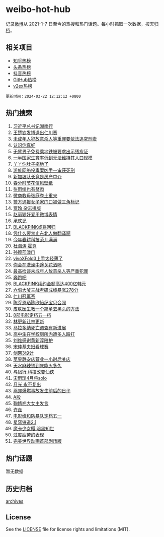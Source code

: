 # weibo-hot-hub

记录[微博](https://www.weibo.com)从 2021-1-7 日至今的热搜和热门话题。每小时抓取一次数据，按天[归档](archives)。

## 相关项目

- [知乎热榜](https://github.com/lonnyzhang423/zhihu-hot-hub)
- [头条热榜](https://github.com/lonnyzhang423/toutiao-hot-hub)
- [抖音热榜](https://github.com/lonnyzhang423/douyin-hot-hub)
- [GitHub热榜](https://github.com/lonnyzhang423/github-hot-hub)
- [v2ex热榜](https://github.com/lonnyzhang423/v2ex-hot-hub)


`更新时间：2024-03-22 12:12:12 +0800`

## 热门搜索

1. [习近平总书记湖南行](https://m.weibo.cn/search?containerid=100103type%3D1%26t%3D10%26q%3D%23%E4%B9%A0%E8%BF%91%E5%B9%B3%E6%80%BB%E4%B9%A6%E8%AE%B0%E6%B9%96%E5%8D%97%E8%A1%8C%23&stream_entry_id=51&isnewpage=1&extparam=seat%3D1%26dgr%3D0%26pos%3D0%26c_type%3D51%26q%3D%2523%25E4%25B9%25A0%25E8%25BF%2591%25E5%25B9%25B3%25E6%2580%25BB%25E4%25B9%25A6%25E8%25AE%25B0%25E6%25B9%2596%25E5%258D%2597%25E8%25A1%258C%2523%26filter_type%3Drealtimehot%26cate%3D10103%26stream_entry_id%3D51%26display_time%3D1711080731%26pre_seqid%3D1711080731604026798205)
1. [王楚钦发博退出仁川赛](https://m.weibo.cn/search?containerid=100103type%3D1%26t%3D10%26q%3D%23%E7%8E%8B%E6%A5%9A%E9%92%A6%E5%8F%91%E5%8D%9A%E9%80%80%E5%87%BA%E4%BB%81%E5%B7%9D%E8%B5%9B%23&stream_entry_id=31&isnewpage=1&extparam=seat%3D1%26lcate%3D5001%26pos%3D0%26q%3D%2523%25E7%258E%258B%25E6%25A5%259A%25E9%2592%25A6%25E5%258F%2591%25E5%258D%259A%25E9%2580%2580%25E5%2587%25BA%25E4%25BB%2581%25E5%25B7%259D%25E8%25B5%259B%2523%26stream_entry_id%3D31%26dgr%3D0%26band_rank%3D1%26c_type%3D31%26realpos%3D1%26filter_type%3Drealtimehot%26cate%3D5001%26flag%3D1%26display_time%3D1711080731%26pre_seqid%3D1711080731604026798205)
1. [未成年人犯故意杀人等重罪要依法追究刑责](https://m.weibo.cn/search?containerid=100103type%3D1%26t%3D10%26q%3D%23%E6%9C%AA%E6%88%90%E5%B9%B4%E4%BA%BA%E7%8A%AF%E6%95%85%E6%84%8F%E6%9D%80%E4%BA%BA%E7%AD%89%E9%87%8D%E7%BD%AA%E8%A6%81%E4%BE%9D%E6%B3%95%E8%BF%BD%E7%A9%B6%E5%88%91%E8%B4%A3%23&stream_entry_id=31&isnewpage=1&extparam=seat%3D1%26lcate%3D5001%26pos%3D1%26q%3D%2523%25E6%259C%25AA%25E6%2588%2590%25E5%25B9%25B4%25E4%25BA%25BA%25E7%258A%25AF%25E6%2595%2585%25E6%2584%258F%25E6%259D%2580%25E4%25BA%25BA%25E7%25AD%2589%25E9%2587%258D%25E7%25BD%25AA%25E8%25A6%2581%25E4%25BE%259D%25E6%25B3%2595%25E8%25BF%25BD%25E7%25A9%25B6%25E5%2588%2591%25E8%25B4%25A3%2523%26stream_entry_id%3D31%26dgr%3D0%26band_rank%3D2%26c_type%3D31%26realpos%3D2%26filter_type%3Drealtimehot%26cate%3D5001%26flag%3D2%26display_time%3D1711080731%26pre_seqid%3D1711080731604026798205)
1. [认识你真好](https://m.weibo.cn/search?containerid=100103type%3D1%26t%3D10%26q%3D%23%E8%AE%A4%E8%AF%86%E4%BD%A0%E7%9C%9F%E5%A5%BD%23&stream_entry_id=31&isnewpage=1&extparam=seat%3D1%26lcate%3D5001%26pos%3D2%26q%3D%2523%25E8%25AE%25A4%25E8%25AF%2586%25E4%25BD%25A0%25E7%259C%259F%25E5%25A5%25BD%2523%26stream_entry_id%3D31%26dgr%3D0%26band_rank%3D3%26c_type%3D31%26realpos%3D3%26filter_type%3Drealtimehot%26cate%3D5001%26flag%3D0%26display_time%3D1711080731%26pre_seqid%3D1711080731604026798205)
1. [无臂男子免费乘地铁被要求出示残疾证](https://m.weibo.cn/search?containerid=100103type%3D1%26t%3D10%26q%3D%23%E6%97%A0%E8%87%82%E7%94%B7%E5%AD%90%E5%85%8D%E8%B4%B9%E4%B9%98%E5%9C%B0%E9%93%81%E8%A2%AB%E8%A6%81%E6%B1%82%E5%87%BA%E7%A4%BA%E6%AE%8B%E7%96%BE%E8%AF%81%23&stream_entry_id=31&isnewpage=1&extparam=seat%3D1%26lcate%3D5001%26pos%3D3%26q%3D%2523%25E6%2597%25A0%25E8%2587%2582%25E7%2594%25B7%25E5%25AD%2590%25E5%2585%258D%25E8%25B4%25B9%25E4%25B9%2598%25E5%259C%25B0%25E9%2593%2581%25E8%25A2%25AB%25E8%25A6%2581%25E6%25B1%2582%25E5%2587%25BA%25E7%25A4%25BA%25E6%25AE%258B%25E7%2596%25BE%25E8%25AF%2581%2523%26stream_entry_id%3D31%26dgr%3D0%26band_rank%3D4%26c_type%3D31%26realpos%3D4%26filter_type%3Drealtimehot%26cate%3D5001%26flag%3D0%26display_time%3D1711080731%26pre_seqid%3D1711080731604026798205)
1. [一半国家生育率低到无法维持其人口规模](https://m.weibo.cn/search?containerid=100103type%3D1%26t%3D10%26q%3D%23%E4%B8%80%E5%8D%8A%E5%9B%BD%E5%AE%B6%E7%94%9F%E8%82%B2%E7%8E%87%E4%BD%8E%E5%88%B0%E6%97%A0%E6%B3%95%E7%BB%B4%E6%8C%81%E5%85%B6%E4%BA%BA%E5%8F%A3%E8%A7%84%E6%A8%A1%23&stream_entry_id=31&isnewpage=1&extparam=seat%3D1%26lcate%3D5001%26pos%3D4%26q%3D%2523%25E4%25B8%2580%25E5%258D%258A%25E5%259B%25BD%25E5%25AE%25B6%25E7%2594%259F%25E8%2582%25B2%25E7%258E%2587%25E4%25BD%258E%25E5%2588%25B0%25E6%2597%25A0%25E6%25B3%2595%25E7%25BB%25B4%25E6%258C%2581%25E5%2585%25B6%25E4%25BA%25BA%25E5%258F%25A3%25E8%25A7%2584%25E6%25A8%25A1%2523%26stream_entry_id%3D31%26dgr%3D0%26band_rank%3D5%26c_type%3D31%26realpos%3D5%26filter_type%3Drealtimehot%26cate%3D5001%26flag%3D0%26display_time%3D1711080731%26pre_seqid%3D1711080731604026798205)
1. [丫丫你肚子拖地了](https://m.weibo.cn/search?containerid=100103type%3D1%26t%3D10%26q%3D%23%E4%B8%AB%E4%B8%AB%E4%BD%A0%E8%82%9A%E5%AD%90%E6%8B%96%E5%9C%B0%E4%BA%86%23&stream_entry_id=31&isnewpage=1&extparam=seat%3D1%26lcate%3D5001%26pos%3D5%26q%3D%2523%25E4%25B8%25AB%25E4%25B8%25AB%25E4%25BD%25A0%25E8%2582%259A%25E5%25AD%2590%25E6%258B%2596%25E5%259C%25B0%25E4%25BA%2586%2523%26stream_entry_id%3D31%26dgr%3D0%26band_rank%3D6%26c_type%3D31%26realpos%3D6%26filter_type%3Drealtimehot%26cate%3D5001%26flag%3D32768%26display_time%3D1711080731%26pre_seqid%3D1711080731604026798205)
1. [游族网络投毒案凶手一审获死刑](https://m.weibo.cn/search?containerid=100103type%3D1%26t%3D10%26q%3D%23%E6%B8%B8%E6%97%8F%E7%BD%91%E7%BB%9C%E6%8A%95%E6%AF%92%E6%A1%88%E5%87%B6%E6%89%8B%E4%B8%80%E5%AE%A1%E8%8E%B7%E6%AD%BB%E5%88%91%23&stream_entry_id=31&isnewpage=1&extparam=seat%3D1%26lcate%3D5001%26pos%3D6%26q%3D%2523%25E6%25B8%25B8%25E6%2597%258F%25E7%25BD%2591%25E7%25BB%259C%25E6%258A%2595%25E6%25AF%2592%25E6%25A1%2588%25E5%2587%25B6%25E6%2589%258B%25E4%25B8%2580%25E5%25AE%25A1%25E8%258E%25B7%25E6%25AD%25BB%25E5%2588%2591%2523%26stream_entry_id%3D31%26dgr%3D0%26band_rank%3D7%26c_type%3D31%26realpos%3D7%26filter_type%3Drealtimehot%26cate%3D5001%26flag%3D1%26display_time%3D1711080731%26pre_seqid%3D1711080731604026798205)
1. [新加坡队长竟是房产中介](https://m.weibo.cn/search?containerid=100103type%3D1%26t%3D10%26q%3D%23%E6%96%B0%E5%8A%A0%E5%9D%A1%E9%98%9F%E9%95%BF%E7%AB%9F%E6%98%AF%E6%88%BF%E4%BA%A7%E4%B8%AD%E4%BB%8B%23&stream_entry_id=31&isnewpage=1&extparam=seat%3D1%26lcate%3D5001%26pos%3D7%26q%3D%2523%25E6%2596%25B0%25E5%258A%25A0%25E5%259D%25A1%25E9%2598%259F%25E9%2595%25BF%25E7%25AB%259F%25E6%2598%25AF%25E6%2588%25BF%25E4%25BA%25A7%25E4%25B8%25AD%25E4%25BB%258B%2523%26stream_entry_id%3D31%26dgr%3D0%26band_rank%3D8%26c_type%3D31%26realpos%3D8%26filter_type%3Drealtimehot%26cate%3D5001%26flag%3D2%26display_time%3D1711080731%26pre_seqid%3D1711080731604026798205)
1. [春分时节花信风壁纸](https://m.weibo.cn/search?containerid=100103type%3D1%26t%3D10%26q%3D%23%E6%98%A5%E5%88%86%E6%97%B6%E8%8A%82%E8%8A%B1%E4%BF%A1%E9%A3%8E%E5%A3%81%E7%BA%B8%23&stream_entry_id=31&isnewpage=1&extparam=seat%3D1%26lcate%3D5001%26pos%3D8%26q%3D%2523%25E6%2598%25A5%25E5%2588%2586%25E6%2597%25B6%25E8%258A%2582%25E8%258A%25B1%25E4%25BF%25A1%25E9%25A3%258E%25E5%25A3%2581%25E7%25BA%25B8%2523%26stream_entry_id%3D31%26dgr%3D0%26band_rank%3D9%26c_type%3D31%26realpos%3D9%26filter_type%3Drealtimehot%26cate%3D5001%26flag%3D0%26display_time%3D1711080731%26pre_seqid%3D1711080731604026798205)
1. [张雨绮也有赘肉](https://m.weibo.cn/search?containerid=100103type%3D1%26t%3D10%26q%3D%23%E5%BC%A0%E9%9B%A8%E7%BB%AE%E4%B9%9F%E6%9C%89%E8%B5%98%E8%82%89%23&stream_entry_id=31&isnewpage=1&extparam=seat%3D1%26lcate%3D5001%26pos%3D9%26q%3D%2523%25E5%25BC%25A0%25E9%259B%25A8%25E7%25BB%25AE%25E4%25B9%259F%25E6%259C%2589%25E8%25B5%2598%25E8%2582%2589%2523%26stream_entry_id%3D31%26dgr%3D0%26band_rank%3D10%26c_type%3D31%26realpos%3D10%26filter_type%3Drealtimehot%26cate%3D5001%26flag%3D1%26display_time%3D1711080731%26pre_seqid%3D1711080731604026798205)
1. [微商教母张庭卷土重来](https://m.weibo.cn/search?containerid=100103type%3D1%26t%3D10%26q%3D%23%E5%BE%AE%E5%95%86%E6%95%99%E6%AF%8D%E5%BC%A0%E5%BA%AD%E5%8D%B7%E5%9C%9F%E9%87%8D%E6%9D%A5%23&stream_entry_id=31&isnewpage=1&extparam=seat%3D1%26lcate%3D5001%26pos%3D10%26q%3D%2523%25E5%25BE%25AE%25E5%2595%2586%25E6%2595%2599%25E6%25AF%258D%25E5%25BC%25A0%25E5%25BA%25AD%25E5%258D%25B7%25E5%259C%259F%25E9%2587%258D%25E6%259D%25A5%2523%26stream_entry_id%3D31%26dgr%3D0%26band_rank%3D11%26c_type%3D31%26realpos%3D11%26filter_type%3Drealtimehot%26cate%3D5001%26flag%3D2%26display_time%3D1711080731%26pre_seqid%3D1711080731604026798205)
1. [警方通报女子家门口被做三角标记](https://m.weibo.cn/search?containerid=100103type%3D1%26t%3D10%26q%3D%23%E8%AD%A6%E6%96%B9%E9%80%9A%E6%8A%A5%E5%A5%B3%E5%AD%90%E5%AE%B6%E9%97%A8%E5%8F%A3%E8%A2%AB%E5%81%9A%E4%B8%89%E8%A7%92%E6%A0%87%E8%AE%B0%23&stream_entry_id=31&isnewpage=1&extparam=seat%3D1%26lcate%3D5001%26pos%3D11%26q%3D%2523%25E8%25AD%25A6%25E6%2596%25B9%25E9%2580%259A%25E6%258A%25A5%25E5%25A5%25B3%25E5%25AD%2590%25E5%25AE%25B6%25E9%2597%25A8%25E5%258F%25A3%25E8%25A2%25AB%25E5%2581%259A%25E4%25B8%2589%25E8%25A7%2592%25E6%25A0%2587%25E8%25AE%25B0%2523%26stream_entry_id%3D31%26dgr%3D0%26band_rank%3D12%26c_type%3D31%26realpos%3D12%26filter_type%3Drealtimehot%26cate%3D5001%26flag%3D1%26display_time%3D1711080731%26pre_seqid%3D1711080731604026798205)
1. [贾玲 杂志排版](https://m.weibo.cn/search?containerid=100103type%3D1%26t%3D10%26q%3D%E8%B4%BE%E7%8E%B2+%E6%9D%82%E5%BF%97%E6%8E%92%E7%89%88&stream_entry_id=31&isnewpage=1&extparam=seat%3D1%26lcate%3D5001%26pos%3D12%26q%3D%25E8%25B4%25BE%25E7%258E%25B2%2520%25E6%259D%2582%25E5%25BF%2597%25E6%258E%2592%25E7%2589%2588%26stream_entry_id%3D31%26dgr%3D0%26band_rank%3D13%26c_type%3D31%26realpos%3D13%26filter_type%3Drealtimehot%26cate%3D5001%26flag%3D1%26display_time%3D1711080731%26pre_seqid%3D1711080731604026798205)
1. [赵丽颖好爱用微博表情](https://m.weibo.cn/search?containerid=100103type%3D1%26t%3D10%26q%3D%23%E8%B5%B5%E4%B8%BD%E9%A2%96%E5%A5%BD%E7%88%B1%E7%94%A8%E5%BE%AE%E5%8D%9A%E8%A1%A8%E6%83%85%23&stream_entry_id=31&isnewpage=1&extparam=seat%3D1%26lcate%3D5001%26pos%3D13%26q%3D%2523%25E8%25B5%25B5%25E4%25B8%25BD%25E9%25A2%2596%25E5%25A5%25BD%25E7%2588%25B1%25E7%2594%25A8%25E5%25BE%25AE%25E5%258D%259A%25E8%25A1%25A8%25E6%2583%2585%2523%26stream_entry_id%3D31%26dgr%3D0%26band_rank%3D14%26c_type%3D31%26realpos%3D14%26filter_type%3Drealtimehot%26cate%3D5001%26flag%3D1%26display_time%3D1711080731%26pre_seqid%3D1711080731604026798205)
1. [承欢记](https://m.weibo.cn/search?containerid=100103type%3D1%26t%3D10%26q%3D%E6%89%BF%E6%AC%A2%E8%AE%B0&stream_entry_id=31&isnewpage=1&extparam=seat%3D1%26lcate%3D5001%26pos%3D14%26q%3D%25E6%2589%25BF%25E6%25AC%25A2%25E8%25AE%25B0%26stream_entry_id%3D31%26dgr%3D0%26band_rank%3D15%26c_type%3D31%26realpos%3D15%26filter_type%3Drealtimehot%26cate%3D5001%26flag%3D0%26display_time%3D1711080731%26pre_seqid%3D1711080731604026798205)
1. [BLACKPINK或将回归](https://m.weibo.cn/search?containerid=100103type%3D1%26t%3D10%26q%3D%23BLACKPINK%E6%88%96%E5%B0%86%E5%9B%9E%E5%BD%92%23&stream_entry_id=31&isnewpage=1&extparam=seat%3D1%26lcate%3D5001%26pos%3D15%26q%3D%2523BLACKPINK%25E6%2588%2596%25E5%25B0%2586%25E5%259B%259E%25E5%25BD%2592%2523%26stream_entry_id%3D31%26dgr%3D0%26band_rank%3D16%26c_type%3D31%26realpos%3D16%26filter_type%3Drealtimehot%26cate%3D5001%26flag%3D1%26display_time%3D1711080731%26pre_seqid%3D1711080731604026798205)
1. [凭什么要禁止东北人做翻译啊](https://m.weibo.cn/search?containerid=100103type%3D1%26t%3D10%26q%3D%E5%87%AD%E4%BB%80%E4%B9%88%E8%A6%81%E7%A6%81%E6%AD%A2%E4%B8%9C%E5%8C%97%E4%BA%BA%E5%81%9A%E7%BF%BB%E8%AF%91%E5%95%8A&stream_entry_id=31&isnewpage=1&extparam=seat%3D1%26lcate%3D5001%26pos%3D16%26q%3D%25E5%2587%25AD%25E4%25BB%2580%25E4%25B9%2588%25E8%25A6%2581%25E7%25A6%2581%25E6%25AD%25A2%25E4%25B8%259C%25E5%258C%2597%25E4%25BA%25BA%25E5%2581%259A%25E7%25BF%25BB%25E8%25AF%2591%25E5%2595%258A%26stream_entry_id%3D31%26dgr%3D0%26band_rank%3D17%26c_type%3D31%26realpos%3D17%26filter_type%3Drealtimehot%26cate%3D5001%26flag%3D2%26display_time%3D1711080731%26pre_seqid%3D1711080731604026798205)
1. [今年春耕科技范儿满满](https://m.weibo.cn/search?containerid=100103type%3D1%26t%3D10%26q%3D%23%E4%BB%8A%E5%B9%B4%E6%98%A5%E8%80%95%E7%A7%91%E6%8A%80%E8%8C%83%E5%84%BF%E6%BB%A1%E6%BB%A1%23&stream_entry_id=31&isnewpage=1&extparam=seat%3D1%26lcate%3D5001%26pos%3D17%26q%3D%2523%25E4%25BB%258A%25E5%25B9%25B4%25E6%2598%25A5%25E8%2580%2595%25E7%25A7%2591%25E6%258A%2580%25E8%258C%2583%25E5%2584%25BF%25E6%25BB%25A1%25E6%25BB%25A1%2523%26stream_entry_id%3D31%26dgr%3D0%26band_rank%3D18%26c_type%3D31%26realpos%3D18%26filter_type%3Drealtimehot%26cate%3D5001%26flag%3D0%26display_time%3D1711080731%26pre_seqid%3D1711080731604026798205)
1. [杜海涛 霍尊](https://m.weibo.cn/search?containerid=100103type%3D1%26t%3D10%26q%3D%E6%9D%9C%E6%B5%B7%E6%B6%9B+%E9%9C%8D%E5%B0%8A&stream_entry_id=31&isnewpage=1&extparam=seat%3D1%26lcate%3D5001%26pos%3D18%26q%3D%25E6%259D%259C%25E6%25B5%25B7%25E6%25B6%259B%2520%25E9%259C%258D%25E5%25B0%258A%26stream_entry_id%3D31%26dgr%3D0%26band_rank%3D19%26c_type%3D31%26realpos%3D19%26filter_type%3Drealtimehot%26cate%3D5001%26flag%3D2%26display_time%3D1711080731%26pre_seqid%3D1711080731604026798205)
1. [孙颖莎澳门](https://m.weibo.cn/search?containerid=100103type%3D1%26t%3D10%26q%3D%E5%AD%99%E9%A2%96%E8%8E%8E%E6%BE%B3%E9%97%A8&stream_entry_id=31&isnewpage=1&extparam=seat%3D1%26lcate%3D5001%26pos%3D19%26q%3D%25E5%25AD%2599%25E9%25A2%2596%25E8%258E%258E%25E6%25BE%25B3%25E9%2597%25A8%26stream_entry_id%3D31%26dgr%3D0%26band_rank%3D20%26c_type%3D31%26realpos%3D20%26filter_type%3Drealtimehot%26cate%3D5001%26flag%3D1%26display_time%3D1711080731%26pre_seqid%3D1711080731604026798205)
1. [vivoXFold3上手太轻薄了](https://m.weibo.cn/search?containerid=100103type%3D1%26t%3D10%26q%3D%23vivoXFold3%E4%B8%8A%E6%89%8B%E5%A4%AA%E8%BD%BB%E8%96%84%E4%BA%86%23&stream_entry_id=31&isnewpage=1&extparam=seat%3D1%26lcate%3D5001%26pos%3D20%26q%3D%2523vivoXFold3%25E4%25B8%258A%25E6%2589%258B%25E5%25A4%25AA%25E8%25BD%25BB%25E8%2596%2584%25E4%25BA%2586%2523%26stream_entry_id%3D31%26dgr%3D0%26adid%3D227881%26band_rank%3D21%26c_type%3D31%26realpos%3D21%26filter_type%3Drealtimehot%26cate%3D5001%26flag%3D0%26display_time%3D1711080731%26pre_seqid%3D1711080731604026798205)
1. [你会在洗澡中途关花洒吗](https://m.weibo.cn/search?containerid=100103type%3D1%26t%3D10%26q%3D%23%E4%BD%A0%E4%BC%9A%E5%9C%A8%E6%B4%97%E6%BE%A1%E4%B8%AD%E9%80%94%E5%85%B3%E8%8A%B1%E6%B4%92%E5%90%97%23&stream_entry_id=31&isnewpage=1&extparam=seat%3D1%26lcate%3D5001%26pos%3D21%26q%3D%2523%25E4%25BD%25A0%25E4%25BC%259A%25E5%259C%25A8%25E6%25B4%2597%25E6%25BE%25A1%25E4%25B8%25AD%25E9%2580%2594%25E5%2585%25B3%25E8%258A%25B1%25E6%25B4%2592%25E5%2590%2597%2523%26stream_entry_id%3D31%26dgr%3D0%26band_rank%3D22%26c_type%3D31%26realpos%3D22%26filter_type%3Drealtimehot%26cate%3D5001%26flag%3D0%26display_time%3D1711080731%26pre_seqid%3D1711080731604026798205)
1. [最高检谈未成年人故意杀人等严重犯罪](https://m.weibo.cn/search?containerid=100103type%3D1%26t%3D10%26q%3D%23%E6%9C%80%E9%AB%98%E6%A3%80%E8%B0%88%E6%9C%AA%E6%88%90%E5%B9%B4%E4%BA%BA%E6%95%85%E6%84%8F%E6%9D%80%E4%BA%BA%E7%AD%89%E4%B8%A5%E9%87%8D%E7%8A%AF%E7%BD%AA%23&stream_entry_id=31&isnewpage=1&extparam=seat%3D1%26lcate%3D5001%26pos%3D22%26q%3D%2523%25E6%259C%2580%25E9%25AB%2598%25E6%25A3%2580%25E8%25B0%2588%25E6%259C%25AA%25E6%2588%2590%25E5%25B9%25B4%25E4%25BA%25BA%25E6%2595%2585%25E6%2584%258F%25E6%259D%2580%25E4%25BA%25BA%25E7%25AD%2589%25E4%25B8%25A5%25E9%2587%258D%25E7%258A%25AF%25E7%25BD%25AA%2523%26stream_entry_id%3D31%26dgr%3D0%26band_rank%3D23%26c_type%3D31%26realpos%3D23%26filter_type%3Drealtimehot%26cate%3D5001%26flag%3D0%26display_time%3D1711080731%26pre_seqid%3D1711080731604026798205)
1. [奔跑吧](https://m.weibo.cn/search?containerid=100103type%3D1%26t%3D10%26q%3D%E5%A5%94%E8%B7%91%E5%90%A7&stream_entry_id=31&isnewpage=1&extparam=seat%3D1%26lcate%3D5001%26pos%3D23%26q%3D%25E5%25A5%2594%25E8%25B7%2591%25E5%2590%25A7%26stream_entry_id%3D31%26dgr%3D0%26band_rank%3D24%26c_type%3D31%26realpos%3D24%26filter_type%3Drealtimehot%26cate%3D5001%26flag%3D0%26display_time%3D1711080731%26pre_seqid%3D1711080731604026798205)
1. [BLACKPINK续约金额高达400亿韩元](https://m.weibo.cn/search?containerid=100103type%3D1%26t%3D10%26q%3D%23BLACKPINK%E7%BB%AD%E7%BA%A6%E9%87%91%E9%A2%9D%E9%AB%98%E8%BE%BE400%E4%BA%BF%E9%9F%A9%E5%85%83%23&stream_entry_id=31&isnewpage=1&extparam=seat%3D1%26lcate%3D5001%26pos%3D24%26q%3D%2523BLACKPINK%25E7%25BB%25AD%25E7%25BA%25A6%25E9%2587%2591%25E9%25A2%259D%25E9%25AB%2598%25E8%25BE%25BE400%25E4%25BA%25BF%25E9%259F%25A9%25E5%2585%2583%2523%26stream_entry_id%3D31%26dgr%3D0%26band_rank%3D25%26c_type%3D31%26realpos%3D25%26filter_type%3Drealtimehot%26cate%3D5001%26flag%3D0%26display_time%3D1711080731%26pre_seqid%3D1711080731604026798205)
1. [六旬大爷三战考研成绩暴涨278分](https://m.weibo.cn/search?containerid=100103type%3D1%26t%3D10%26q%3D%23%E5%85%AD%E6%97%AC%E5%A4%A7%E7%88%B7%E4%B8%89%E6%88%98%E8%80%83%E7%A0%94%E6%88%90%E7%BB%A9%E6%9A%B4%E6%B6%A8278%E5%88%86%23&stream_entry_id=31&isnewpage=1&extparam=seat%3D1%26lcate%3D5001%26pos%3D25%26q%3D%2523%25E5%2585%25AD%25E6%2597%25AC%25E5%25A4%25A7%25E7%2588%25B7%25E4%25B8%2589%25E6%2588%2598%25E8%2580%2583%25E7%25A0%2594%25E6%2588%2590%25E7%25BB%25A9%25E6%259A%25B4%25E6%25B6%25A8278%25E5%2588%2586%2523%26stream_entry_id%3D31%26dgr%3D0%26band_rank%3D26%26c_type%3D31%26realpos%3D26%26filter_type%3Drealtimehot%26cate%3D5001%26flag%3D32768%26display_time%3D1711080731%26pre_seqid%3D1711080731604026798205)
1. [仁川冠军赛](https://m.weibo.cn/search?containerid=100103type%3D1%26t%3D10%26q%3D%E4%BB%81%E5%B7%9D%E5%86%A0%E5%86%9B%E8%B5%9B&stream_entry_id=31&isnewpage=1&extparam=seat%3D1%26lcate%3D5001%26pos%3D26%26q%3D%25E4%25BB%2581%25E5%25B7%259D%25E5%2586%25A0%25E5%2586%259B%25E8%25B5%259B%26stream_entry_id%3D31%26dgr%3D0%26band_rank%3D27%26c_type%3D31%26realpos%3D27%26filter_type%3Drealtimehot%26cate%3D5001%26flag%3D1%26display_time%3D1711080731%26pre_seqid%3D1711080731604026798205)
1. [陈乔恩晒陈欣怡纪宝贝合照](https://m.weibo.cn/search?containerid=100103type%3D1%26t%3D10%26q%3D%23%E9%99%88%E4%B9%94%E6%81%A9%E6%99%92%E9%99%88%E6%AC%A3%E6%80%A1%E7%BA%AA%E5%AE%9D%E8%B4%9D%E5%90%88%E7%85%A7%23&stream_entry_id=31&isnewpage=1&extparam=seat%3D1%26lcate%3D5001%26pos%3D27%26q%3D%2523%25E9%2599%2588%25E4%25B9%2594%25E6%2581%25A9%25E6%2599%2592%25E9%2599%2588%25E6%25AC%25A3%25E6%2580%25A1%25E7%25BA%25AA%25E5%25AE%259D%25E8%25B4%259D%25E5%2590%2588%25E7%2585%25A7%2523%26stream_entry_id%3D31%26dgr%3D0%26band_rank%3D28%26c_type%3D31%26realpos%3D28%26filter_type%3Drealtimehot%26cate%3D5001%26flag%3D0%26display_time%3D1711080731%26pre_seqid%3D1711080731604026798205)
1. [皮肤医生教一个简单去黑头的方法](https://m.weibo.cn/search?containerid=100103type%3D1%26t%3D10%26q%3D%E7%9A%AE%E8%82%A4%E5%8C%BB%E7%94%9F%E6%95%99%E4%B8%80%E4%B8%AA%E7%AE%80%E5%8D%95%E5%8E%BB%E9%BB%91%E5%A4%B4%E7%9A%84%E6%96%B9%E6%B3%95&stream_entry_id=31&isnewpage=1&extparam=seat%3D1%26lcate%3D5001%26pos%3D28%26q%3D%25E7%259A%25AE%25E8%2582%25A4%25E5%258C%25BB%25E7%2594%259F%25E6%2595%2599%25E4%25B8%2580%25E4%25B8%25AA%25E7%25AE%2580%25E5%258D%2595%25E5%258E%25BB%25E9%25BB%2591%25E5%25A4%25B4%25E7%259A%2584%25E6%2596%25B9%25E6%25B3%2595%26stream_entry_id%3D31%26dgr%3D0%26band_rank%3D29%26c_type%3D31%26realpos%3D29%26filter_type%3Drealtimehot%26cate%3D5001%26flag%3D1%26display_time%3D1711080731%26pre_seqid%3D1711080731604026798205)
1. [8部电影定档五一档](https://m.weibo.cn/search?containerid=100103type%3D1%26t%3D10%26q%3D%238%E9%83%A8%E7%94%B5%E5%BD%B1%E5%AE%9A%E6%A1%A3%E4%BA%94%E4%B8%80%E6%A1%A3%23&stream_entry_id=31&isnewpage=1&extparam=seat%3D1%26lcate%3D5001%26pos%3D29%26q%3D%25238%25E9%2583%25A8%25E7%2594%25B5%25E5%25BD%25B1%25E5%25AE%259A%25E6%25A1%25A3%25E4%25BA%2594%25E4%25B8%2580%25E6%25A1%25A3%2523%26stream_entry_id%3D31%26dgr%3D0%26band_rank%3D30%26c_type%3D31%26realpos%3D30%26filter_type%3Drealtimehot%26cate%3D5001%26flag%3D1%26display_time%3D1711080731%26pre_seqid%3D1711080731604026798205)
1. [林更新让林更新](https://m.weibo.cn/search?containerid=100103type%3D1%26t%3D10%26q%3D%E6%9E%97%E6%9B%B4%E6%96%B0%E8%AE%A9%E6%9E%97%E6%9B%B4%E6%96%B0&stream_entry_id=31&isnewpage=1&extparam=seat%3D1%26lcate%3D5001%26pos%3D30%26q%3D%25E6%259E%2597%25E6%259B%25B4%25E6%2596%25B0%25E8%25AE%25A9%25E6%259E%2597%25E6%259B%25B4%25E6%2596%25B0%26stream_entry_id%3D31%26dgr%3D0%26band_rank%3D31%26c_type%3D31%26realpos%3D31%26filter_type%3Drealtimehot%26cate%3D5001%26flag%3D0%26display_time%3D1711080731%26pre_seqid%3D1711080731604026798205)
1. [马拉多纳死亡调查有新进展](https://m.weibo.cn/search?containerid=100103type%3D1%26t%3D10%26q%3D%23%E9%A9%AC%E6%8B%89%E5%A4%9A%E7%BA%B3%E6%AD%BB%E4%BA%A1%E8%B0%83%E6%9F%A5%E6%9C%89%E6%96%B0%E8%BF%9B%E5%B1%95%23&stream_entry_id=31&isnewpage=1&extparam=seat%3D1%26lcate%3D5001%26pos%3D31%26q%3D%2523%25E9%25A9%25AC%25E6%258B%2589%25E5%25A4%259A%25E7%25BA%25B3%25E6%25AD%25BB%25E4%25BA%25A1%25E8%25B0%2583%25E6%259F%25A5%25E6%259C%2589%25E6%2596%25B0%25E8%25BF%259B%25E5%25B1%2595%2523%26stream_entry_id%3D31%26dgr%3D0%26band_rank%3D32%26c_type%3D31%26realpos%3D32%26filter_type%3Drealtimehot%26cate%3D5001%26flag%3D1%26display_time%3D1711080731%26pre_seqid%3D1711080731604026798205)
1. [高中生在学校厕所内遭多人殴打](https://m.weibo.cn/search?containerid=100103type%3D1%26t%3D10%26q%3D%23%E9%AB%98%E4%B8%AD%E7%94%9F%E5%9C%A8%E5%AD%A6%E6%A0%A1%E5%8E%95%E6%89%80%E5%86%85%E9%81%AD%E5%A4%9A%E4%BA%BA%E6%AE%B4%E6%89%93%23&stream_entry_id=31&isnewpage=1&extparam=seat%3D1%26lcate%3D5001%26pos%3D32%26q%3D%2523%25E9%25AB%2598%25E4%25B8%25AD%25E7%2594%259F%25E5%259C%25A8%25E5%25AD%25A6%25E6%25A0%25A1%25E5%258E%2595%25E6%2589%2580%25E5%2586%2585%25E9%2581%25AD%25E5%25A4%259A%25E4%25BA%25BA%25E6%25AE%25B4%25E6%2589%2593%2523%26stream_entry_id%3D31%26dgr%3D0%26band_rank%3D33%26c_type%3D31%26realpos%3D33%26filter_type%3Drealtimehot%26cate%3D5001%26flag%3D0%26display_time%3D1711080731%26pre_seqid%3D1711080731604026798205)
1. [刘维感谢黄新淳陪护](https://m.weibo.cn/search?containerid=100103type%3D1%26t%3D10%26q%3D%23%E5%88%98%E7%BB%B4%E6%84%9F%E8%B0%A2%E9%BB%84%E6%96%B0%E6%B7%B3%E9%99%AA%E6%8A%A4%23&stream_entry_id=31&isnewpage=1&extparam=seat%3D1%26lcate%3D5001%26pos%3D33%26q%3D%2523%25E5%2588%2598%25E7%25BB%25B4%25E6%2584%259F%25E8%25B0%25A2%25E9%25BB%2584%25E6%2596%25B0%25E6%25B7%25B3%25E9%2599%25AA%25E6%258A%25A4%2523%26stream_entry_id%3D31%26dgr%3D0%26band_rank%3D34%26c_type%3D31%26realpos%3D34%26filter_type%3Drealtimehot%26cate%3D5001%26flag%3D1%26display_time%3D1711080731%26pre_seqid%3D1711080731604026798205)
1. [宋仲基夫妇看球赛](https://m.weibo.cn/search?containerid=100103type%3D1%26t%3D10%26q%3D%E5%AE%8B%E4%BB%B2%E5%9F%BA%E5%A4%AB%E5%A6%87%E7%9C%8B%E7%90%83%E8%B5%9B&stream_entry_id=31&isnewpage=1&extparam=seat%3D1%26lcate%3D5001%26pos%3D34%26q%3D%25E5%25AE%258B%25E4%25BB%25B2%25E5%259F%25BA%25E5%25A4%25AB%25E5%25A6%2587%25E7%259C%258B%25E7%2590%2583%25E8%25B5%259B%26stream_entry_id%3D31%26dgr%3D0%26band_rank%3D35%26c_type%3D31%26realpos%3D35%26filter_type%3Drealtimehot%26cate%3D5001%26flag%3D0%26display_time%3D1711080731%26pre_seqid%3D1711080731604026798205)
1. [剑网3设计](https://m.weibo.cn/search?containerid=100103type%3D1%26t%3D10%26q%3D%E5%89%91%E7%BD%913%E8%AE%BE%E8%AE%A1&stream_entry_id=31&isnewpage=1&extparam=seat%3D1%26lcate%3D5001%26pos%3D35%26q%3D%25E5%2589%2591%25E7%25BD%25913%25E8%25AE%25BE%25E8%25AE%25A1%26stream_entry_id%3D31%26dgr%3D0%26band_rank%3D36%26c_type%3D31%26realpos%3D36%26filter_type%3Drealtimehot%26cate%3D5001%26flag%3D1%26display_time%3D1711080731%26pre_seqid%3D1711080731604026798205)
1. [苹果静安店营业一小时后关店](https://m.weibo.cn/search?containerid=100103type%3D1%26t%3D10%26q%3D%23%E8%8B%B9%E6%9E%9C%E9%9D%99%E5%AE%89%E5%BA%97%E8%90%A5%E4%B8%9A%E4%B8%80%E5%B0%8F%E6%97%B6%E5%90%8E%E5%85%B3%E5%BA%97%23&stream_entry_id=31&isnewpage=1&extparam=seat%3D1%26lcate%3D5001%26pos%3D36%26q%3D%2523%25E8%258B%25B9%25E6%259E%259C%25E9%259D%2599%25E5%25AE%2589%25E5%25BA%2597%25E8%2590%25A5%25E4%25B8%259A%25E4%25B8%2580%25E5%25B0%258F%25E6%2597%25B6%25E5%2590%258E%25E5%2585%25B3%25E5%25BA%2597%2523%26stream_entry_id%3D31%26dgr%3D0%26band_rank%3D37%26c_type%3D31%26realpos%3D37%26filter_type%3Drealtimehot%26cate%3D5001%26flag%3D1%26display_time%3D1711080731%26pre_seqid%3D1711080731604026798205)
1. [天水麻辣烫到底能火多久](https://m.weibo.cn/search?containerid=100103type%3D1%26t%3D10%26q%3D%23%E5%A4%A9%E6%B0%B4%E9%BA%BB%E8%BE%A3%E7%83%AB%E5%88%B0%E5%BA%95%E8%83%BD%E7%81%AB%E5%A4%9A%E4%B9%85%23&stream_entry_id=31&isnewpage=1&extparam=seat%3D1%26lcate%3D5001%26pos%3D37%26q%3D%2523%25E5%25A4%25A9%25E6%25B0%25B4%25E9%25BA%25BB%25E8%25BE%25A3%25E7%2583%25AB%25E5%2588%25B0%25E5%25BA%2595%25E8%2583%25BD%25E7%2581%25AB%25E5%25A4%259A%25E4%25B9%2585%2523%26stream_entry_id%3D31%26dgr%3D0%26band_rank%3D38%26c_type%3D31%26realpos%3D38%26filter_type%3Drealtimehot%26cate%3D5001%26flag%3D1%26display_time%3D1711080731%26pre_seqid%3D1711080731604026798205)
1. [与凤行 科技改变仙侠](https://m.weibo.cn/search?containerid=100103type%3D1%26t%3D10%26q%3D%E4%B8%8E%E5%87%A4%E8%A1%8C+%E7%A7%91%E6%8A%80%E6%94%B9%E5%8F%98%E4%BB%99%E4%BE%A0&stream_entry_id=31&isnewpage=1&extparam=seat%3D1%26lcate%3D5001%26pos%3D38%26q%3D%25E4%25B8%258E%25E5%2587%25A4%25E8%25A1%258C%2520%25E7%25A7%2591%25E6%258A%2580%25E6%2594%25B9%25E5%258F%2598%25E4%25BB%2599%25E4%25BE%25A0%26stream_entry_id%3D31%26dgr%3D0%26band_rank%3D39%26c_type%3D31%26realpos%3D39%26filter_type%3Drealtimehot%26cate%3D5001%26flag%3D1%26display_time%3D1711080731%26pre_seqid%3D1711080731604026798205)
1. [宋雨琦4月将solo](https://m.weibo.cn/search?containerid=100103type%3D1%26t%3D10%26q%3D%23%E5%AE%8B%E9%9B%A8%E7%90%A64%E6%9C%88%E5%B0%86solo%23&stream_entry_id=31&isnewpage=1&extparam=seat%3D1%26lcate%3D5001%26pos%3D39%26q%3D%2523%25E5%25AE%258B%25E9%259B%25A8%25E7%2590%25A64%25E6%259C%2588%25E5%25B0%2586solo%2523%26stream_entry_id%3D31%26dgr%3D0%26band_rank%3D40%26c_type%3D31%26realpos%3D40%26filter_type%3Drealtimehot%26cate%3D5001%26flag%3D0%26display_time%3D1711080731%26pre_seqid%3D1711080731604026798205)
1. [月光 永不复出](https://m.weibo.cn/search?containerid=100103type%3D1%26t%3D10%26q%3D%E6%9C%88%E5%85%89+%E6%B0%B8%E4%B8%8D%E5%A4%8D%E5%87%BA&stream_entry_id=31&isnewpage=1&extparam=seat%3D1%26lcate%3D5001%26pos%3D40%26q%3D%25E6%259C%2588%25E5%2585%2589%2520%25E6%25B0%25B8%25E4%25B8%258D%25E5%25A4%258D%25E5%2587%25BA%26stream_entry_id%3D31%26dgr%3D0%26band_rank%3D41%26c_type%3D31%26realpos%3D41%26filter_type%3Drealtimehot%26cate%3D5001%26flag%3D1%26display_time%3D1711080731%26pre_seqid%3D1711080731604026798205)
1. [燕郊爆燃事故发生前后的日子](https://m.weibo.cn/search?containerid=100103type%3D1%26t%3D10%26q%3D%23%E7%87%95%E9%83%8A%E7%88%86%E7%87%83%E4%BA%8B%E6%95%85%E5%8F%91%E7%94%9F%E5%89%8D%E5%90%8E%E7%9A%84%E6%97%A5%E5%AD%90%23&stream_entry_id=31&isnewpage=1&extparam=seat%3D1%26lcate%3D5001%26pos%3D41%26q%3D%2523%25E7%2587%2595%25E9%2583%258A%25E7%2588%2586%25E7%2587%2583%25E4%25BA%258B%25E6%2595%2585%25E5%258F%2591%25E7%2594%259F%25E5%2589%258D%25E5%2590%258E%25E7%259A%2584%25E6%2597%25A5%25E5%25AD%2590%2523%26stream_entry_id%3D31%26dgr%3D0%26band_rank%3D42%26c_type%3D31%26realpos%3D42%26filter_type%3Drealtimehot%26cate%3D5001%26flag%3D1%26display_time%3D1711080731%26pre_seqid%3D1711080731604026798205)
1. [A股](https://m.weibo.cn/search?containerid=100103type%3D1%26t%3D10%26q%3DA%E8%82%A1&stream_entry_id=31&isnewpage=1&extparam=seat%3D1%26lcate%3D5001%26pos%3D42%26q%3DA%25E8%2582%25A1%26stream_entry_id%3D31%26dgr%3D0%26band_rank%3D43%26c_type%3D31%26realpos%3D43%26filter_type%3Drealtimehot%26cate%3D5001%26flag%3D0%26display_time%3D1711080731%26pre_seqid%3D1711080731604026798205)
1. [鞠婧祎大女主发言](https://m.weibo.cn/search?containerid=100103type%3D1%26t%3D10%26q%3D%E9%9E%A0%E5%A9%A7%E7%A5%8E%E5%A4%A7%E5%A5%B3%E4%B8%BB%E5%8F%91%E8%A8%80&stream_entry_id=31&isnewpage=1&extparam=seat%3D1%26lcate%3D5001%26pos%3D43%26q%3D%25E9%259E%25A0%25E5%25A9%25A7%25E7%25A5%258E%25E5%25A4%25A7%25E5%25A5%25B3%25E4%25B8%25BB%25E5%258F%2591%25E8%25A8%2580%26stream_entry_id%3D31%26dgr%3D0%26band_rank%3D44%26c_type%3D31%26realpos%3D44%26filter_type%3Drealtimehot%26cate%3D5001%26flag%3D1%26display_time%3D1711080731%26pre_seqid%3D1711080731604026798205)
1. [许垚](https://m.weibo.cn/search?containerid=100103type%3D1%26t%3D10%26q%3D%E8%AE%B8%E5%9E%9A&stream_entry_id=31&isnewpage=1&extparam=seat%3D1%26lcate%3D5001%26pos%3D44%26q%3D%25E8%25AE%25B8%25E5%259E%259A%26stream_entry_id%3D31%26dgr%3D0%26band_rank%3D45%26c_type%3D31%26realpos%3D45%26filter_type%3Drealtimehot%26cate%3D5001%26flag%3D1%26display_time%3D1711080731%26pre_seqid%3D1711080731604026798205)
1. [电影维和防暴队定档五一](https://m.weibo.cn/search?containerid=100103type%3D1%26t%3D10%26q%3D%23%E7%94%B5%E5%BD%B1%E7%BB%B4%E5%92%8C%E9%98%B2%E6%9A%B4%E9%98%9F%E5%AE%9A%E6%A1%A3%E4%BA%94%E4%B8%80%23&stream_entry_id=31&isnewpage=1&extparam=seat%3D1%26lcate%3D5001%26pos%3D45%26q%3D%2523%25E7%2594%25B5%25E5%25BD%25B1%25E7%25BB%25B4%25E5%2592%258C%25E9%2598%25B2%25E6%259A%25B4%25E9%2598%259F%25E5%25AE%259A%25E6%25A1%25A3%25E4%25BA%2594%25E4%25B8%2580%2523%26stream_entry_id%3D31%26dgr%3D0%26band_rank%3D46%26c_type%3D31%26realpos%3D46%26filter_type%3Drealtimehot%26cate%3D5001%26flag%3D1%26display_time%3D1711080731%26pre_seqid%3D1711080731604026798205)
1. [星穹铁道2.1](https://m.weibo.cn/search?containerid=100103type%3D1%26t%3D10%26q%3D%23%E6%98%9F%E7%A9%B9%E9%93%81%E9%81%932.1%23&stream_entry_id=31&isnewpage=1&extparam=seat%3D1%26lcate%3D5001%26pos%3D46%26q%3D%2523%25E6%2598%259F%25E7%25A9%25B9%25E9%2593%2581%25E9%2581%25932.1%2523%26stream_entry_id%3D31%26dgr%3D0%26band_rank%3D47%26c_type%3D31%26realpos%3D47%26filter_type%3Drealtimehot%26cate%3D5001%26flag%3D1%26display_time%3D1711080731%26pre_seqid%3D1711080731604026798205)
1. [魔卡少女樱 暗黑知世](https://m.weibo.cn/search?containerid=100103type%3D1%26t%3D10%26q%3D%E9%AD%94%E5%8D%A1%E5%B0%91%E5%A5%B3%E6%A8%B1+%E6%9A%97%E9%BB%91%E7%9F%A5%E4%B8%96&stream_entry_id=31&isnewpage=1&extparam=seat%3D1%26lcate%3D5001%26pos%3D47%26q%3D%25E9%25AD%2594%25E5%258D%25A1%25E5%25B0%2591%25E5%25A5%25B3%25E6%25A8%25B1%2520%25E6%259A%2597%25E9%25BB%2591%25E7%259F%25A5%25E4%25B8%2596%26stream_entry_id%3D31%26dgr%3D0%26band_rank%3D48%26c_type%3D31%26realpos%3D48%26filter_type%3Drealtimehot%26cate%3D5001%26flag%3D1%26display_time%3D1711080731%26pre_seqid%3D1711080731604026798205)
1. [过度疲劳的表现](https://m.weibo.cn/search?containerid=100103type%3D1%26t%3D10%26q%3D%E8%BF%87%E5%BA%A6%E7%96%B2%E5%8A%B3%E7%9A%84%E8%A1%A8%E7%8E%B0&stream_entry_id=31&isnewpage=1&extparam=seat%3D1%26lcate%3D5001%26pos%3D48%26q%3D%25E8%25BF%2587%25E5%25BA%25A6%25E7%2596%25B2%25E5%258A%25B3%25E7%259A%2584%25E8%25A1%25A8%25E7%258E%25B0%26stream_entry_id%3D31%26dgr%3D0%26band_rank%3D49%26c_type%3D31%26realpos%3D49%26filter_type%3Drealtimehot%26cate%3D5001%26flag%3D0%26display_time%3D1711080731%26pre_seqid%3D1711080731604026798205)
1. [完美世界动画首部剧场版](https://m.weibo.cn/search?containerid=100103type%3D1%26t%3D10%26q%3D%23%E5%AE%8C%E7%BE%8E%E4%B8%96%E7%95%8C%E5%8A%A8%E7%94%BB%E9%A6%96%E9%83%A8%E5%89%A7%E5%9C%BA%E7%89%88%23&stream_entry_id=31&isnewpage=1&extparam=seat%3D1%26lcate%3D5001%26pos%3D49%26q%3D%2523%25E5%25AE%258C%25E7%25BE%258E%25E4%25B8%2596%25E7%2595%258C%25E5%258A%25A8%25E7%2594%25BB%25E9%25A6%2596%25E9%2583%25A8%25E5%2589%25A7%25E5%259C%25BA%25E7%2589%2588%2523%26stream_entry_id%3D31%26dgr%3D0%26band_rank%3D50%26c_type%3D31%26realpos%3D50%26filter_type%3Drealtimehot%26cate%3D5001%26flag%3D1%26display_time%3D1711080731%26pre_seqid%3D1711080731604026798205)

## 热门话题

暂无数据

## 历史归档

[archives](archives)

## License

See the [LICENSE](LICENSE) file for license rights and limitations (MIT).
